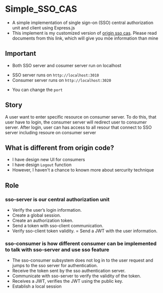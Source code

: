 # Simple_SSO_CAS
- A simple implementation of single sign-on (SSO) central authorization unit and client using Express.js
- This implement is my customized version of [origin sso cas](https://github.com/ankur-anand/simple-sso). Please read documents from this link, which will give you mỏe information than mine
## Important
- Both SSO server and cosumer server run on localhost
+ SSO server runs on ```http://localhost:3010```
+ Consumer server runs on ```http://localhost:3020```
- You can change the ```port```
## Story
A user want to enter specific resource on consumer server. To do this, that user have to login, the consumer server will redirect user to consumer server. After login, user can has access to all resour that connect to SSO server including resoure on consumer server
## What is different from origin code?
- I have design new UI for consumers
- I have design ```Logout``` function
- However, I haven't a chance to known more about sercurity technique
## Role
### sso-server is our central authorization unit
- Verify the user’s login information.
- Create a global session.
- Create an authorization token.
- Send a token with sso-client communication.
- Verify sso-client token validity.
= Send a JWT with the user information.
### sso-consumer is how different consumer can be implemented to talk with sso-server and use sso feature
- The sso-consumer subsystem does not log in to the user request and jumps to the sso server for authentication.
- Receive the token sent by the sso authentication server.
- Communicate with sso-server to verify the validity of the token.
- Receives a JWT, verifies the JWT using the public key.
- Establish a local session
